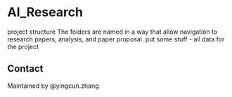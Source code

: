 # AI_Research
project structure
The folders are named in a way that allow navigation to research papers, analysis, and paper proposal.
put some stuff - all data for the project
## Contact
Maintained by @yingcun.zhang
